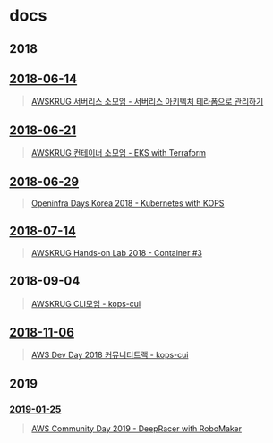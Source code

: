 # docs

## 2018

## [2018-06-14](./201806/Serverless/)

> [AWSKRUG 서버리스 소모임 - 서버리스 아키텍처 테라폼으로 관리하기](https://www.meetup.com/awskrug/events/251057806/)

## [2018-06-21](./201806/EKS/)

> [AWSKRUG 컨테이너 소모임 - EKS with Terraform](https://www.meetup.com/ko-KR/awskrug/events/251467130/)

## [2018-06-29](./201806/OpenInfraDays/)

> [Openinfra Days Korea 2018 - Kubernetes with KOPS](https://event.openinfradays.kr/2018/session2/20_track1)

## [2018-07-14](./201806/Kubernetes/)

> [AWSKRUG Hands-on Lab 2018 - Container #3](https://www.meetup.com/awskrug/events/251854018/)

## 2018-09-04

> [AWSKRUG CLI모임 - kops-cui](https://www.meetup.com/awskrug/events/253843549/)

## [2018-11-06](./201811/kops-cui/)

> [AWS Dev Day 2018 커뮤니티트랙 - kops-cui](https://aws.amazon.com/ko/events/devday/)

## 2019

### [2019-01-25](./201901/DeepRacer/)

> [AWS Community Day 2019 - DeepRacer with RoboMaker](https://pages.awscloud.com/aws-community-day-seoul-2019.html)

